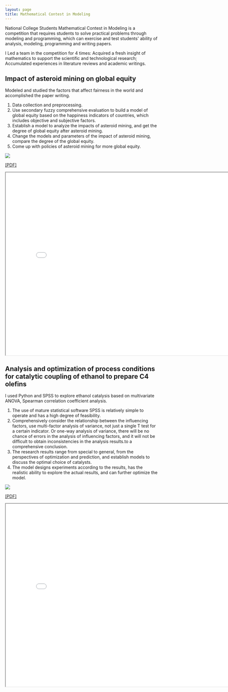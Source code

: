 ```yaml
---
layout: page
title: Mathematical Contest in Modeling
---
```


National College Students Mathematical Contest in Modeling is a competition that requires students to solve practical problems through modeling and programming, which can exercise and test students' ability of analysis, modeling, programming and writing papers. 

I Led a team in the competition for 4 times:
Acquired a fresh insight of mathematics to support the scientific and technological research;
Accumulated experiences in literature reviews and academic writings.

## Impact of asteroid mining on global equity

Modeled and studied the factors that affect fairness in the world and accomplished the paper writing.

1. Data collection and preprocessing. 
2. Use secondary fuzzy comprehensive evaluation to build a model of global equity based on 
the happiness indicators of countries, which includes objective and subjective factors. 
3. Establish a model to analyze the impacts of asteroid mining, and get the degree of global 
equity after asteroid mining. 
4. Change the models and parameters of the impact of asteroid mining, compare the degree of 
the global equity. 
5. Come up with policies of asteroid mining for more global equity.


<!-- Visualization of global equity on a map: -->

<img src="https://zuozuojia.github.io/zuojia/images/cumcm1.png">
<!-- <img src="https://zuozuojia.github.io/zuojia/images/cumcm2.png">
<img src="https://zuozuojia.github.io/zuojia/images/cumcm3.png">
<img src="https://zuozuojia.github.io/zuojia/images/cumcm4.png">
<img src="https://zuozuojia.github.io/zuojia/images/cumcm5.png"> -->

<a href="../1.pdf" target="_blank">[PDF]<a>
<iframe src="../1.pdf" width="800" height="600"></iframe> 

## Analysis and optimization of process conditions for catalytic coupling of ethanol to prepare C4 olefins

I used Python and SPSS to explore ethanol catalysis based on multivariate ANOVA, Spearman correlation coefficient analysis.

1. The use of mature statistical software SPSS is relatively simple to operate and has a high degree of feasibility.
2. Comprehensively consider the relationship between the influencing factors, use multi-factor analysis of variance, not just a single T test for a certain indicator. Or one-way analysis of variance, there will be no chance of errors in the analysis of influencing factors, and it will not be difficult to obtain inconsistencies in the analysis results.to a comprehensive conclusion.
3. The research results range from special to general, from the perspectives of optimization and prediction, and establish models to discuss the optimal choice of catalysts.
4. The model designs experiments according to the results, has the realistic ability to explore the actual results, and can further optimize the model.
<img src="https://zuozuojia.github.io/zuojia/images/cumcm6.png">

<a href="../2.pdf" target="_blank">[PDF]<a>
<iframe src="../2.pdf" width="800" height="600"></iframe> 